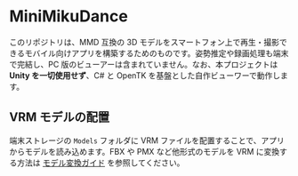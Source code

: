 # MiniMikuDance

このリポジトリは、MMD 互換の 3D モデルをスマートフォン上で再生・撮影できるモバイル向けアプリを構築するためのものです。姿勢推定や録画処理も端末で完結し、PC 版のビューアーは含まれていません。なお、本プロジェクトは **Unity を一切使用せず**、C# と OpenTK を基盤とした自作ビューワーで動作します。

## VRM モデルの配置

端末ストレージの `Models` フォルダに VRM ファイルを配置することで、アプリからモデルを読み込めます。FBX や PMX など他形式のモデルを VRM に変換する方法は [モデル変換ガイド](docs/ModelConversionGuide.md) を参照してください。
